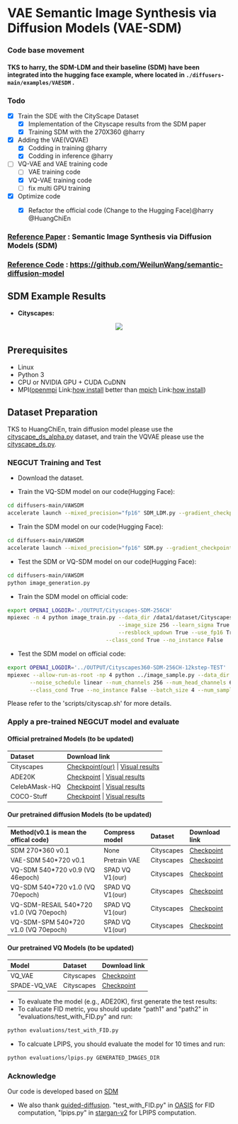 # VAE Semantic Image Synthesis via Diffusion Models (VAE-SDM)

### Code base movement
#### TKS to harry, the SDM-LDM and their baseline (SDM) have been integrated into the hugging face example, where located in `./diffusers-main/examples/VAESDM` . 

### Todo

- [x] Train the SDE with the CityScape Dataset
  - [x] Implementation of the Cityscape results from the SDM paper
  - [x] Training SDM with the 270X360 @harry
- [x] Adding the VAE(VQVAE)   
  - [x] Codding in training @harry
  - [x] Codding in inference @harry
- [ ] VQ-VAE and VAE training code
  - [ ] VAE training code
  - [X] VQ-VAE training code
  - [ ] fix multi GPU training
- [x] Optimize code
  - [x] Refactor the official code (Change to the Hugging Face)@harry @HuangChiEn



[//]: # (&nbsp;)

[//]: # ()
[//]: # (<img src='assets\results.png' align="left">  )

[//]: # ()
[//]: # (&nbsp;)

[//]: # ()
[//]: # (<img src='assets/diffusion.png' align="left">)

[//]: # ()
[//]: # (&nbsp;)

[//]: # ()

### [Reference Paper](https://arxiv.org/abs/2207.00050) : Semantic Image Synthesis via Diffusion Models (SDM)

### [Reference Code](https://github.com/WeilunWang/semantic-diffusion-model) : https://github.com/WeilunWang/semantic-diffusion-model

## SDM Example Results
* **Cityscapes:**

<p align='center'>  
  <img src='assets/cityscapes.png'/>
</p>

## Prerequisites
- Linux
- Python 3
- CPU or NVIDIA GPU + CUDA CuDNN
- MPI([openmpi](https://www.open-mpi.org/) Link:[how install](https://blog.csdn.net/liu_feng_zi_/article/details/107429347) better than [mpich](https://www.mpich.org/downloads/) Link:[how install](https://cloud.tencent.com/developer/article/2111003))

## Dataset Preparation
TKS to HuangChiEn, train diffusion model please use the  [cityscape_ds_alpha.py](diffusers-main/VAESDM/cityscape_ds_alpha.py) dataset, and train the VQVAE please use the [cityscape_ds.py](diffusers-main/VQVAE/taming/data/cityscape_ds.py).

### NEGCUT Training and Test

- Download the dataset.

- Train the VQ-SDM model on our code(Hugging Face):
```bash
cd diffusers-main/VAWSDM
accelerate launch --mixed_precision="fp16" SDM_LDM.py --gradient_checkpointing --use_ema --output_dir ./SDM_LDM
```

- Train the SDM model on our code(Hugging Face):
```bash
cd diffusers-main/VAWSDM
accelerate launch --mixed_precision="fp16" SDM.py --gradient_checkpointing --use_ema --output_dir ./SDM
```

- Test the SDM or VQ-SDM model on our code(Hugging Face):
```bash
cd diffusers-main/VAWSDM
python image_generation.py
```


- Train the SDM model on official code:
```bash
export OPENAI_LOGDIR='./OUTPUT/Cityscapes-SDM-256CH'
mpiexec -n 4 python image_train.py --data_dir /data1/dataset/Cityscapes --dataset_mode cityscapes --lr 1e-4 --batch_size 4 --attention_resolutions 32,16,8 --diffusion_steps 1000 \
                                   --image_size 256 --learn_sigma True --noise_schedule linear --num_channels 256 --num_head_channels 64 --num_res_blocks 2  \
                                   --resblock_updown True --use_fp16 True --use_scale_shift_norm True --use_checkpoint True --num_classes 35 \
	                           --class_cond True --no_instance False
```

- Test the SDM model on official code:
```bash
export OPENAI_LOGDIR='../OUTPUT/Cityscapes360-SDM-256CH-12kstep-TEST'
mpiexec --allow-run-as-root -np 4 python ../image_sample.py --data_dir /data1/dataset/Cityscapes --dataset_mode cityscapes --attention_resolutions 32,16,8 --diffusion_steps 1000 --image_size 360 --learn_sigma True \
       --noise_schedule linear --num_channels 256 --num_head_channels 64 --num_res_blocks 2 --resblock_updown True --use_fp16 True --use_scale_shift_norm True --num_classes 34 \
       --class_cond True --no_instance False --batch_size 4 --num_samples 8 --model_path ../OUTPUT/Cityscapes360-SDM-256CH-500epoch/model012000.pt --results_path ../RESULTS/Cityscapes360-SDM-256CH-12kstep --s 1.5
```

Please refer to the 'scripts/cityscap.sh' for more details.

### Apply a pre-trained NEGCUT model and evaluate

#### Official pretrained Models (to be updated)
|Dataset       | Download link                                                                                                                                                                                            |
|:-------------|:---------------------------------------------------------------------------------------------------------------------------------------------------------------------------------------------------------|
|Cityscapes| [Checkpoint(our)](http://140.115.53.100:1118/sharing/tyD0tSSyT) \| [Visual results](https://drive.google.com/file/d/1TbLGCFJqRI4E8pFZJoHmj8MgDbwtjzhP/view?usp=sharing)                                  |
|ADE20K| [Checkpoint](https://drive.google.com/file/d/1O8Avsvfc8rP9LIt5tkJxowMTpi1nYiik/view?usp=sharing) \| [Visual results](https://drive.google.com/file/d/1NIXmrlBHqgyMHAoLBlmU8YELmL8Ij4kV/view?usp=sharing) |
|CelebAMask-HQ | [Checkpoint](https://drive.google.com/file/d/1iwpruJ5HMHdAA1tuNR8dHkcjGtxzSFV_/view?usp=sharing) \| [Visual results](https://drive.google.com/file/d/1NDfU905iJINu4raoj4JdMOiHP8rTXr_M/view?usp=sharing) |
|COCO-Stuff | [Checkpoint](https://drive.google.com/file/d/17XhegAk8V5W3YiFpHMBUn0LED-n7B44Y/view?usp=sharing) \| [Visual results](https://drive.google.com/file/d/1ZluvN9spJF8jlXlSQ98ekWTmHrzwYCqo/view?usp=sharing) |

#### Our pretrained diffusion Models (to be updated)
| Method(v0.1 is mean the offical code)   | Compress model  | Dataset    | Download link                                              |
|:----------------------------------------|:----------------|:-----------|:-----------------------------------------------------------|
| SDM 270*360 v0.1                        | None            | Cityscapes | [Checkpoint](http://140.115.53.100:1118/sharing/Gga81n9Hy) |
| VAE-SDM 540*720 v0.1                    | Pretrain VAE    | Cityscapes | [Checkpoint](http://140.115.53.100:1118/sharing/H6Ko18k7k) |
| VQ-SDM 540*720 v0.9 (VQ 46epoch)        | SPAD VQ V1(our) | Cityscapes | [Checkpoint](http://140.115.53.100:1118/sharing/PgXBZ4zmR) |
| VQ-SDM 540*720 v1.0 (VQ 70epoch)        | SPAD VQ V1(our) | Cityscapes | [Checkpoint](http://140.115.53.100:1118/sharing/pLaA1eTxo) |
| VQ-SDM-RESAIL 540*720 v1.0 (VQ 70epoch) | SPAD VQ V1(our) | Cityscapes | [Checkpoint](http://140.115.53.100:1118/sharing/PS47oQsjK) |
| VQ-SDM-SPM 540*720 v1.0 (VQ 70epoch)    | SPAD VQ V1(our) | Cityscapes | [Checkpoint](http://140.115.53.100:1118/sharing/RFj15T5N4) |
 
#### Our pretrained VQ Models (to be updated)
| Model        | Dataset     | Download link  |
|:-------------|:------------|:---------------|
| VQ_VAE       | Cityscapes  | [Checkpoint](http://140.115.53.100:1118/sharing/okNuC3ju5) |
| SPADE-VQ_VAE | Cityscapes  | [Checkpoint](http://140.115.53.100:1118/sharing/Xxe2UccPD) |


- To evaluate the model (e.g., ADE20K), first generate the test results:
- To calucate FID metric, you should update "path1" and "path2" in "evaluations/test_with_FID.py" and run:
```bash
python evaluations/test_with_FID.py
```

- To calcuate LPIPS, you should evaluate the model for 10 times and run:
```bash
python evaluations/lpips.py GENERATED_IMAGES_DIR
```

### Acknowledge
Our code is developed based on
[SDM](https://github.com/WeilunWang/semantic-diffusion-model)
-  We also thank [guided-diffusion](https://github.com/openai/guided-diffusion). "test_with_FID.py" in [OASIS](https://github.com/boschresearch/OASIS) for FID computation, "lpips.py" in [stargan-v2](https://github.com/clovaai/stargan-v2) for LPIPS computation.

